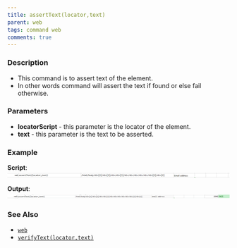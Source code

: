 ```yaml
---
title: assertText(locator,text)
parent: web
tags: command web
comments: true
---
```


### Description

- This command is to assert text of the element.
- In other words command will assert the text if found or else fail otherwise.

### Parameters

- **locatorScript** - this parameter is the locator of the element.
- **text** - this parameter is the text to be asserted.

### Example

**Script**:<br/>
![](image/assertText_01.png)

**Output**:<br/>
![](image/assertText_02.png)

### See Also

- [`web`](index.html)
- [`verifyText(locator,text)`](verifyText(locator,text).html)